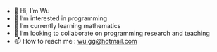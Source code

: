 - 👋 Hi, I’m Wu
- 👀 I’m interested in programming
- 🌱 I’m currently learning mathematics
- 💞️ I’m looking to collaborate on programming research and teaching
- 📫 How to reach me : wu.gg@hotmail.com

<!---
delta1766/delta1766 is a ✨ special ✨ repository because its `README.md` (this file) appears on your GitHub profile.
You can click the Preview link to take a look at your changes.
--->
